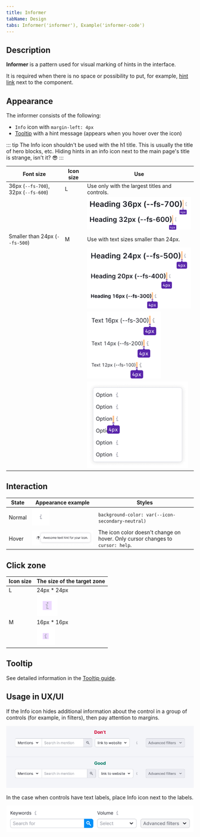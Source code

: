 ```yaml
---
title: Informer
tabName: Design
tabs: Informer('informer'), Example('informer-code')
---
```


## Description

**Informer** is a pattern used for visual marking of hints in the interface.

It is required when there is no space or possibility to put, for example, [hint link](/style/typography/) next to the component.

## Appearance

The informer consists of the following:

- `Info` icon with `margin-left: 4px`
- [Tooltip](/components/tooltip/) with a hint message (appears when you hover over the icon)

::: tip
The Info icon shouldn't be used with the h1 title. This is usually the title of hero blocks, etc. Hiding hints in an info icon next to the main page's title is strange, isn't it? 😎
:::

| Font size                            | Icon size | Use                                                                  |
| ------------------------------------ | --------- | -------------------------------------------------------------------- |
| 36px (`--fs-700`), 32px (`--fs-600`) | L         | Use only with the largest titles and controls.                       |
|                                      |           | ![](static/big-headings.png)               |
| Smaller than 24px (`--fs-500`)       | M         | Use with text sizes smaller than 24px.                               |
|                                      |           | ![](static/other-headings.png)                |
|                                      |           | ![](static/text.png)                    |
|                                      |           | ![](static/dropdown-item-icon.png) |

## Interaction

| State  | Appearance example                             | Styles                                                                          |
| ------ | ---------------------------------------------- | ------------------------------------------------------------------------------- |
| Normal | ![](static/info.png)                  | `background-color: var(--icon-secondary-neutral)`                              |
| Hover  | ![](static/info-hover.png) | The icon color doesn't change on hover. Only cursor changes to `cursor: help`. |

## Click zone

| Icon size | The size of the target zone  |
| --------- | ---------------------------- |
| L         | 24px * 24px                  |
|           | ![](static/hover-zone-l.png) |
| M         | 16px * 16px                  |
|           | ![](static/hover-zone-m.png) |

## Tooltip

See detailed information in the [Tooltip guide](/components/tooltip/).

## Usage in UX/UI

If the Info icon hides additional information about the control in a group of controls (for example, in filters), then pay attention to margins.

![](static/informer-yes-no.png)

In the case when controls have text labels, place Info icon next to the labels.

![](static/info-with-butt-group.png)


